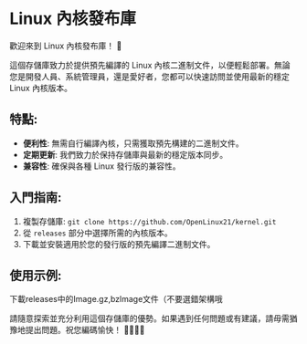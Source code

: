 # Linux 內核發布庫

歡迎來到 Linux 內核發布庫！ 🚀

這個存儲庫致力於提供預先編譯的 Linux 內核二進制文件，以便輕鬆部署。無論您是開發人員、系統管理員，還是愛好者，您都可以快速訪問並使用最新的穩定 Linux 內核版本。

## 特點:
- **便利性**: 無需自行編譯內核，只需獲取預先構建的二進制文件。
- **定期更新**: 我們致力於保持存儲庫與最新的穩定版本同步。
- **兼容性**: 確保與各種 Linux 發行版的兼容性。

## 入門指南:
1. 複製存儲庫: `git clone https://github.com/OpenLinux21/kernel.git`
2. 從 `releases` 部分中選擇所需的內核版本。
3. 下載並安裝適用於您的發行版的預先編譯二進制文件。

## 使用示例:
下載releases中的Image.gz,bzlmage文件（不要選錯架構哦

請隨意探索並充分利用這個存儲庫的優勢。如果遇到任何問題或有建議，請毋需猶豫地提出問題。祝您編碼愉快！ 👩‍💻👨‍💻
